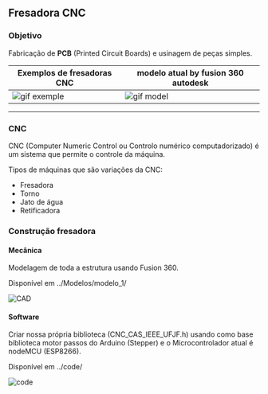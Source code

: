 ## Fresadora CNC

### Objetivo
  Fabricação de **PCB** (Printed Circuit Boards) e usinagem de peças simples.

| **Exemplos de fresadoras CNC** | **modelo atual** by fusion 360 autodesk |
| --- | --- |
| ![gif exemple](img_and_video/exemple.gif) | ![gif model](img_and_video/model_01.gif) |

<hr>

### CNC
  CNC (Computer Numeric Control ou Controlo numérico computadorizado) é um sistema que permite o controle da máquina.

  Tipos de máquinas que são variações da CNC:
  * Fresadora
  * Torno
  * Jato de água
  * Retificadora

### Construção fresadora
  #### Mecânica
  Modelagem de toda a estrutura usando Fusion 360. 
  
  Disponível em ../Modelos/modelo_1/
  
![CAD](img_and_video/caddd.jpg)

  #### Software
  Criar nossa própria biblioteca (CNC_CAS_IEEE_UFJF.h) usando como base biblioteca motor passos do Arduino (Stepper) e o Microcontrolador atual é nodeMCU (ESP8266). 
  
  Disponível em ../code/
  
![code](img_and_video/photo_code.jpg)
